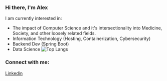### Hi there, I'm Alex  

I am currently interested in:
- The impact of Computer Science and it's intersectionality into Medicine, Society, and other loosely related fields.
- Information Technology (Hosting, Containerization, Cybersecurity)
- Backend Dev (Spring Boot)
- Data Science 
![Top Langs](https://github-readme-stats.vercel.app/api/top-langs/?username=alexmehta&theme=tokyonight)

### Connect with me:
[Linkedin](https://www.linkedin.com/in/alexander-mehta-b97659220/)


